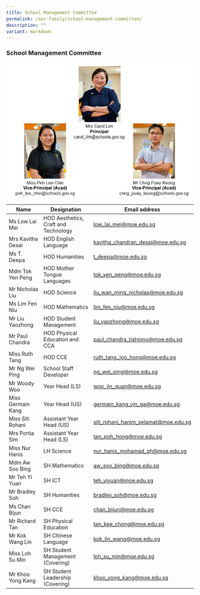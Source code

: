 ```yaml
---
title: School Management Committee
permalink: /our-family/school-management-committee/
description: ""
variant: markdown
---
```

### School Management Committee

![](/images/SLs_Org_Chart.png)


| Name | Designation | Email address |
|---|---|---|
|Ms Low Lai Mei |HOD Aesthetics, Craft and Technology| low_lai_mei@moe.edu.sg |
| Mrs Kavitha Desai | HOD English Language | kavitha_chandran_desai@moe.edu.sg |
| Ms T. Deepa | HOD Humanities | t_deepa@moe.edu.sg |
| Mdm Tok Yen Peng | HOD Mother Tongue Languages | tok_yen_peng@moe.edu.sg |
| Mr Nicholas Liu | HOD Science | liu_wan_ming_nicholas@moe.edu.sg |
| Ms Lim Fen Niu | HOD Mathematics | lim_fen_niu@moe.edu.sg  |
| Mr Liu Yaozhong | HOD Student Management | liu_yaozhong@moe.edu.sg |
| Mr Paul Chandra | HOD Physical Education and CCA | paul_chandra_tjahjono@moe.edu.sg |
| Miss Ruth Tang  | HOD CCE |  ruth_tang_joo_hong@moe.edu.sg |
| Mr Ng Wei Ping | School Staff Developer  | ng_wei_ping@moe.edu.sg |
| Mr Woody Woo |Year Head (LS)| woo_jin_quan@moe.edu.sg |
| Miss Germain Kang | Year Head (US) | germain_kang_yin_ga@moe.edu.sg |
| Miss Siti Rohani  | Assistant Year Head (US) | siti_rohani_hanim_selamat@moe.edu.sg |
| Mrs Portia Sim | Assistant Year Head (LS) | tan_poh_hong@moe.edu.sg  |
| Miss Nur Hanis | LH Science | nur_hanis_mohamad_gh@moe.edu.sg  |
| Mdm Aw Soo Bing | SH Mathematics  | aw_soo_bing@moe.edu.sg |
| Mr Teh Yi Yuan| SH ICT | teh_yiyuan@moe.edu.sg |
| Mr Bradley Soh | SH Humanities | bradley_soh@moe.edu.sg |
| Ms Chan Bijun | SH CCE | chan_bijun@moe.edu.sg |
| Mr Richard Tan | SH Physical Education | tan_kee_chong@moe.edu.sg |
| Mr Kok Wang Lin  | SH Chinese Language  | kok_lin_wang@moe.edu.sg|
| Miss Loh Su Min | SH Student Management (Covering) | loh_su_min@moe.edu.sg |
| Mr Khoo Yong Kang | SH Student Leadership (Covering) | khoo_yong_kang@moe.edu.sg |